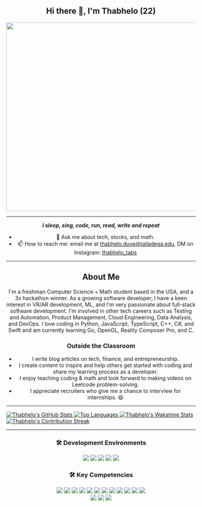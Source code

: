 <div align="center">
    <h2> Hi there 👋, I'm Thabhelo (22) </h2>
    <img src="https://github.com/Thabhelo/thabhelo/assets/50872400/7ee7568e-acec-4ad0-93cd-42866f6d779d" height="500" width="600">
    <hr>
    <p><b><i> I sleep, sing, code, run, read, write and repeat </i></b></p>
    <ul>
        <li>💬 Ask me about tech, stocks, and math.</li>
        <li>📫 How to reach me: email me at <a href="mailto:thabhelo.duve@talladega.edu">thabhelo.duve@talladega.edu</a>, DM on Instagram: <a href="https://instagram.com/thabhelo_tabs">thabhelo_tabs</a></li>
    </ul>
    <hr>
</div> 
<div align="center">
    <h2>About Me</h2>
    <p>I'm a freshman Computer Science + Math student based in the USA, and a 3x hackathon winner. As a growing software developer, I have a keen interest in VR/AR development, ML, and I'm very passionate about full-stack software development. I'm involved in other tech careers such as Testing and Automation, Product Management, Cloud Engineering, Data Analysis, and DevOps. I love coding in Python, JavaScript, TypeScript, C++, C#, and Swift and am currently learning Go, OpenGL, Reality Composer Pro, and C.</p>
    <h3>Outside the Classroom</h3>
    <ul>
        <li>I write blog articles on tech, finance, and entrepreneurship.</li>
        <li>I create content to inspire and help others get started with coding and share my learning process as a developer.</li>
        <li>I enjoy teaching coding & math and look forward to making videos on Leetcode problem-solving.</li>
        <li>I appreciate recruiters who give me a chance to interview for internships. 😄</li>
    </ul>
</div>
<hr>
<div>
    <a href="https://github.com/anuraghazra/github-readme-stats">
        <img src="https://github-readme-stats.vercel.app/api?username=thabhelo&show_icons=true&theme=dark" alt="Thabhelo's GitHub Stats">
    </a>
    <a href="https://github.com/anuraghazra/github-readme-stats">
        <img src="https://github-readme-stats.vercel.app/api/top-langs/?username=thabhelo&theme=dark&layout=compact" alt="Top Languages">
    </a>
    <a href="https://wakatime.com/@thabhelo">
        <img src="https://github-readme-stats.vercel.app/api/wakatime?username=thabhelo&theme=radical" alt="Thabhelo's Wakatime Stats">
    </a>
    <a href="https://github.com/DenverCoder1/github-readme-streak-stats">
        <img src="https://github-readme-streak-stats.herokuapp.com/?user=thabhelo&theme=radical" alt="Thabhelo's Contribution Streak">
    </a>    
</div>
<hr>
<div align="center">
    <h3>🛠️ Development Environments</h3>
    <img src="https://img.shields.io/badge/-Visual%20Studio%20Code-007ACC?style=flat-square&logo=visual-studio-code&logoColor=white">
    <img src="https://img.shields.io/badge/-Docker-2496ED?style=flat-square&logo=Docker&logoColor=white">
    <img src="https://img.shields.io/badge/-Windows-0078D6?style=flat-square&logo=windows&logoColor=white">
    <img src="https://img.shields.io/badge/-Linux-FCC624?style=flat-square&logo=linux&logoColor=black">
    <img src="https://img.shields.io/badge/-Mac-000000?style=flat-square&logo=apple&logoColor=white">
</div>
<div align="center">
    <h3>🛠️ Key Competencies</h3>
    <img src="https://img.shields.io/badge/-Python-3776AB?style=flat-square&logo=Python&logoColor=white">
    <img src="https://img.shields.io/badge/-HTML5-E34F26?style=flat-square&logo=html5&logoColor=white">
    <img src="https://img.shields.io/badge/-CSS3-1572B6?style=flat-square&logo=css3&logoColor=white">
    <img src="https://img.shields.io/badge/-JavaScript-F7DF1E?style=flat-square&logo=javascript&logoColor=black">
    <img src="https://img.shields.io/badge/-Dart-0175C2?style=flat-square&logo=dart&logoColor=white">
    <img src="https://img.shields.io/badge/-JSON-000000?style=flat-square&logo=json&logoColor=white">
    <img src="https://img.shields.io/badge/-YAML-000000?style=flat-square&logo=yaml&logoColor=white">
    <img src="https://img.shields.io/badge/-TSQL-000000?style=flat-square&logo=tsql&logoColor=white">
    <img src="https://img.shields.io/badge/-C++-00599C?style=flat-square&logo=cplusplus&logoColor=white">
    <img src="https://img.shields.io/badge/-Markdown-000000?style=flat-square&logo=markdown&logoColor=white">
    <img src="https://img.shields.io/badge/-TypeScript-007ACC?style=flat-square&logo=typescript&logoColor=white">
    <img src="https://img.shields.io/badge/-XML-000000?style=flat-square&logo=xml&logoColor=white">
</div>
<div align="center">
    <img src="https://img.shields.io/badge/-Git-F05032?style=flat-square&logo=git&logoColor=white">
    <img src="https://img.shields.io/badge/-Bash-4EAA25?style=flat-square&logo=gnu-bash&logoColor=white">
    <img src="https://img.shields.io/badge/-SVG-FFB13B?style=flat-square&logo=svg&logoColor=white">
</div>
